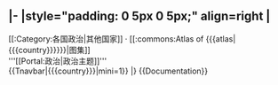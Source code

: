 <includeonly>|-
|style="padding: 0 5px 0 5px;" align=right |
----
[[:Category:各国政治|其他国家]] · [[:commons:Atlas of {{{atlas|{{{country}}}}}}|图集]]<br>'''[[Portal:政治|政治主题]]'''<br>{{Tnavbar|{{{country}}}|mini=1}}
|}</includeonly><noinclude>
{{Documentation}}
</noinclude>
